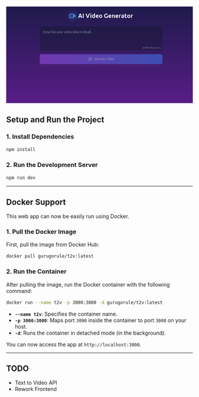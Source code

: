![Project Logo](src/assets/UI_v0.2.0.png)

## Setup and Run the Project

### 1. **Install Dependencies**

```bash
npm install
```

### 2. **Run the Development Server**

```bash
npm run dev
```

---

## Docker Support

This web app can now be easily run using Docker.

### **1. Pull the Docker Image**

First, pull the image from Docker Hub:

```bash
docker pull gurugorule/t2v:latest
```

### **2. Run the Container**

After pulling the image, run the Docker container with the following command:

```bash
docker run --name t2v -p 3000:3000 -d gurugorule/t2v:latest
```

- **`--name t2v`**: Specifies the container name.
- **`-p 3000:3000`**: Maps port `3000` inside the container to port `3000` on your host.
- **`-d`**: Runs the container in detached mode (in the background).

You can now access the app at `http://localhost:3000`.

---

## TODO
- Text to Video API
- Rework Frontend
```
